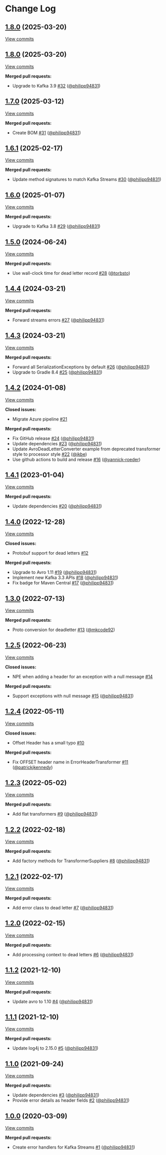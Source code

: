 # Change Log

## [1.8.0](https://github.com/bakdata/kafka-error-handling/tree/1.8.0) (2025-03-20)
[View commits](https://github.com/bakdata/kafka-error-handling/compare/1.8.0...1.8.0)


## [1.8.0](https://github.com/bakdata/kafka-error-handling/tree/1.8.0) (2025-03-20)
[View commits](https://github.com/bakdata/kafka-error-handling/compare/1.7.0...1.8.0)

**Merged pull requests:**

- Upgrade to Kafka 3.9 [\#32](https://github.com/bakdata/kafka-error-handling/pull/32) ([@philipp94831](https://github.com/philipp94831))

## [1.7.0](https://github.com/bakdata/kafka-error-handling/tree/1.7.0) (2025-03-12)
[View commits](https://github.com/bakdata/kafka-error-handling/compare/1.6.1...1.7.0)

**Merged pull requests:**

- Create BOM [\#31](https://github.com/bakdata/kafka-error-handling/pull/31) ([@philipp94831](https://github.com/philipp94831))

## [1.6.1](https://github.com/bakdata/kafka-error-handling/tree/1.6.1) (2025-02-17)
[View commits](https://github.com/bakdata/kafka-error-handling/compare/1.6.0...1.6.1)

**Merged pull requests:**

- Update method signatures to match Kafka Streams [\#30](https://github.com/bakdata/kafka-error-handling/pull/30) ([@philipp94831](https://github.com/philipp94831))

## [1.6.0](https://github.com/bakdata/kafka-error-handling/tree/1.6.0) (2025-01-07)
[View commits](https://github.com/bakdata/kafka-error-handling/compare/1.5.0...1.6.0)

**Merged pull requests:**

- Upgrade to Kafka 3.8 [\#29](https://github.com/bakdata/kafka-error-handling/pull/29) ([@philipp94831](https://github.com/philipp94831))

## [1.5.0](https://github.com/bakdata/kafka-error-handling/tree/1.5.0) (2024-06-24)
[View commits](https://github.com/bakdata/kafka-error-handling/compare/1.4.4...1.5.0)

**Merged pull requests:**

- Use wall\-clock time for dead letter record [\#28](https://github.com/bakdata/kafka-error-handling/pull/28) ([@torbsto](https://github.com/torbsto))

## [1.4.4](https://github.com/bakdata/kafka-error-handling/tree/1.4.4) (2024-03-21)
[View commits](https://github.com/bakdata/kafka-error-handling/compare/1.4.3...1.4.4)

**Merged pull requests:**

- Forward streams errors [\#27](https://github.com/bakdata/kafka-error-handling/pull/27) ([@philipp94831](https://github.com/philipp94831))

## [1.4.3](https://github.com/bakdata/kafka-error-handling/tree/1.4.3) (2024-03-21)
[View commits](https://github.com/bakdata/kafka-error-handling/compare/1.4.2...1.4.3)

**Merged pull requests:**

- Forward all SerializationExceptions by default [\#26](https://github.com/bakdata/kafka-error-handling/pull/26) ([@philipp94831](https://github.com/philipp94831))
- Upgrade to Gradle 8.4 [\#25](https://github.com/bakdata/kafka-error-handling/pull/25) ([@philipp94831](https://github.com/philipp94831))

## [1.4.2](https://github.com/bakdata/kafka-error-handling/tree/1.4.2) (2024-01-08)
[View commits](https://github.com/bakdata/kafka-error-handling/compare/1.4.1...1.4.2)

**Closed issues:**

- Migrate Azure pipeline [\#21](https://github.com/bakdata/kafka-error-handling/issues/21)

**Merged pull requests:**

- Fix GitHub release [\#24](https://github.com/bakdata/kafka-error-handling/pull/24) ([@philipp94831](https://github.com/philipp94831))
- Update dependencies [\#23](https://github.com/bakdata/kafka-error-handling/pull/23) ([@philipp94831](https://github.com/philipp94831))
- Update AvroDeadLetterConverter example from deprecated transformer style to processor style [\#22](https://github.com/bakdata/kafka-error-handling/pull/22) ([@jkbe](https://github.com/jkbe))
- Use github actions to build and release [\#16](https://github.com/bakdata/kafka-error-handling/pull/16) ([@yannick-roeder](https://github.com/yannick-roeder))

## [1.4.1](https://github.com/bakdata/kafka-error-handling/tree/1.4.1) (2023-01-04)
[View commits](https://github.com/bakdata/kafka-error-handling/compare/1.4.0...1.4.1)

**Merged pull requests:**

- Update dependencies [\#20](https://github.com/bakdata/kafka-error-handling/pull/20) ([@philipp94831](https://github.com/philipp94831))

## [1.4.0](https://github.com/bakdata/kafka-error-handling/tree/1.4.0) (2022-12-28)
[View commits](https://github.com/bakdata/kafka-error-handling/compare/1.3.0...1.4.0)

**Closed issues:**

- Protobuf support for dead letters [\#12](https://github.com/bakdata/kafka-error-handling/issues/12)

**Merged pull requests:**

- Upgrade to Avro 1.11 [\#19](https://github.com/bakdata/kafka-error-handling/pull/19) ([@philipp94831](https://github.com/philipp94831))
- Implement new Kafka 3.3 APIs [\#18](https://github.com/bakdata/kafka-error-handling/pull/18) ([@philipp94831](https://github.com/philipp94831))
- Fix badge for Maven Central [\#17](https://github.com/bakdata/kafka-error-handling/pull/17) ([@philipp94831](https://github.com/philipp94831))

## [1.3.0](https://github.com/bakdata/kafka-error-handling/tree/1.3.0) (2022-07-13)
[View commits](https://github.com/bakdata/kafka-error-handling/compare/1.2.5...1.3.0)

**Merged pull requests:**

- Proto conversion for deadletter [\#13](https://github.com/bakdata/kafka-error-handling/pull/13) ([@mkcode92](https://github.com/mkcode92))

## [1.2.5](https://github.com/bakdata/kafka-error-handling/tree/1.2.5) (2022-06-23)
[View commits](https://github.com/bakdata/kafka-error-handling/compare/1.2.4...1.2.5)

**Closed issues:**

- NPE when adding a header for an exception with a null message [\#14](https://github.com/bakdata/kafka-error-handling/issues/14)

**Merged pull requests:**

- Support exceptions with null message [\#15](https://github.com/bakdata/kafka-error-handling/pull/15) ([@philipp94831](https://github.com/philipp94831))

## [1.2.4](https://github.com/bakdata/kafka-error-handling/tree/1.2.4) (2022-05-11)
[View commits](https://github.com/bakdata/kafka-error-handling/compare/1.2.3...1.2.4)

**Closed issues:**

- Offset Header has a small typo [\#10](https://github.com/bakdata/kafka-error-handling/issues/10)

**Merged pull requests:**

- Fix OFFSET header name in ErrorHeaderTransformer [\#11](https://github.com/bakdata/kafka-error-handling/pull/11) ([@patrickjkennedy](https://github.com/patrickjkennedy))

## [1.2.3](https://github.com/bakdata/kafka-error-handling/tree/1.2.3) (2022-05-02)
[View commits](https://github.com/bakdata/kafka-error-handling/compare/1.2.2...1.2.3)

**Merged pull requests:**

- Add flat transformers [\#9](https://github.com/bakdata/kafka-error-handling/pull/9) ([@philipp94831](https://github.com/philipp94831))

## [1.2.2](https://github.com/bakdata/kafka-error-handling/tree/1.2.2) (2022-02-18)
[View commits](https://github.com/bakdata/kafka-error-handling/compare/1.2.1...1.2.2)

**Merged pull requests:**

- Add factory methods for TransformerSuppliers [\#8](https://github.com/bakdata/kafka-error-handling/pull/8) ([@philipp94831](https://github.com/philipp94831))

## [1.2.1](https://github.com/bakdata/kafka-error-handling/tree/1.2.1) (2022-02-17)
[View commits](https://github.com/bakdata/kafka-error-handling/compare/1.2.0...1.2.1)

**Merged pull requests:**

- Add error class to dead letter [\#7](https://github.com/bakdata/kafka-error-handling/pull/7) ([@philipp94831](https://github.com/philipp94831))

## [1.2.0](https://github.com/bakdata/kafka-error-handling/tree/1.2.0) (2022-02-15)
[View commits](https://github.com/bakdata/kafka-error-handling/compare/1.1.2...1.2.0)

**Merged pull requests:**

- Add processing context to dead letters [\#6](https://github.com/bakdata/kafka-error-handling/pull/6) ([@philipp94831](https://github.com/philipp94831))

## [1.1.2](https://github.com/bakdata/kafka-error-handling/tree/1.1.2) (2021-12-10)
[View commits](https://github.com/bakdata/kafka-error-handling/compare/1.1.1...1.1.2)

**Merged pull requests:**

- Update avro to 1.10 [\#4](https://github.com/bakdata/kafka-error-handling/pull/4) ([@philipp94831](https://github.com/philipp94831))

## [1.1.1](https://github.com/bakdata/kafka-error-handling/tree/1.1.1) (2021-12-10)
[View commits](https://github.com/bakdata/kafka-error-handling/compare/1.1.0...1.1.1)

**Merged pull requests:**

- Update log4j to 2.15.0 [\#5](https://github.com/bakdata/kafka-error-handling/pull/5) ([@philipp94831](https://github.com/philipp94831))

## [1.1.0](https://github.com/bakdata/kafka-error-handling/tree/1.1.0) (2021-09-24)
[View commits](https://github.com/bakdata/kafka-error-handling/compare/1.0.0...1.1.0)

**Merged pull requests:**

- Update dependencies [\#3](https://github.com/bakdata/kafka-error-handling/pull/3) ([@philipp94831](https://github.com/philipp94831))
- Provide error details as header fields [\#2](https://github.com/bakdata/kafka-error-handling/pull/2) ([@philipp94831](https://github.com/philipp94831))

## [1.0.0](https://github.com/bakdata/kafka-error-handling/tree/1.0.0) (2020-03-09)
[View commits](https://github.com/bakdata/kafka-error-handling/compare/69873530dde0856c890f502f825ce0da046aef1d...1.0.0)

**Merged pull requests:**

- Create error handlers for Kafka Streams [\#1](https://github.com/bakdata/kafka-error-handling/pull/1) ([@philipp94831](https://github.com/philipp94831))
